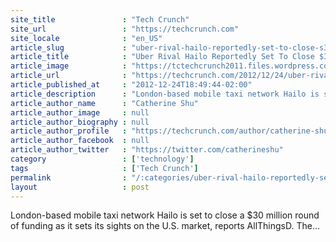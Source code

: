 ```yaml
---
site_title               : "Tech Crunch"
site_url                 : "https://techcrunch.com"
site_locale              : "en_US"
article_slug             : "uber-rival-hailo-reportedly-set-to-close-s30m-funding-round-as-it-expands-in-the-u-s"
article_title            : "Uber Rival Hailo Reportedly Set To Close $30M Funding Round As It Expands In The U.S."
article_image            : "https://tctechcrunch2011.files.wordpress.com/2012/03/hailo.png?w=147&h=136&crop=1"
article_url              : "https://techcrunch.com/2012/12/24/uber-rival-hailo-reportedly-set-to-close-30m-funding-round-as-it-expands-in-the-u-s/"
article_published_at     : "2012-12-24T18:49:44-02:00"
article_description      : "London-based mobile taxi network Hailo is set to close a $30 million round of funding as it sets its sights on the U.S. market, reports AllThingsD. The..."
article_author_name      : "Catherine Shu"
article_author_image     : null
article_author_biography : null
article_author_profile   : "https://techcrunch.com/author/catherine-shu/"
article_author_facebook  : null
article_author_twitter   : "https://twitter.com/catherineshu"
category                 : ['technology']
tags                     : ['Tech Crunch']
permalink                : "/:categories/uber-rival-hailo-reportedly-set-to-close-s30m-funding-round-as-it-expands-in-the-u-s/"
layout                   : post
---
```


London-based mobile taxi network Hailo is set to close a $30 million round of funding as it sets its sights on the U.S. market, reports AllThingsD. The...
